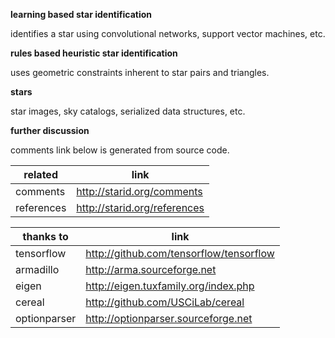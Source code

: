 **learning based star identification**

identifies a star using convolutional networks, support vector machines, etc.

**rules based heuristic star identification**

uses geometric constraints inherent to star pairs and triangles.

**stars**

star images, sky catalogs, serialized data structures, etc.

**further discussion**

comments link below is generated from source code.

related | link
----- | ---
comments | http://starid.org/comments
references | http://starid.org/references

thanks to | link
----- | ---
tensorflow | http://github.com/tensorflow/tensorflow
armadillo | http://arma.sourceforge.net
eigen | http://eigen.tuxfamily.org/index.php
cereal| http://github.com/USCiLab/cereal
optionparser | http://optionparser.sourceforge.net

